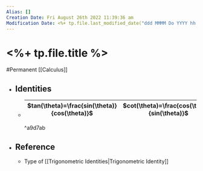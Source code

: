 ```yaml
---
Alias: []
Creation Date: Fri August 26th 2022 11:39:36 am 
Modification Date: <%+ tp.file.last_modified_date("ddd MMMM Do YYYY hh:mm:ss a") %>
---
```

# <%+ tp.file.title %>
#Permanent [[Calculus]]

- ## Identities
	- |$tan(\theta)=\frac{sin(\theta)}{cos(\theta)}$|$cot(\theta)=\frac{cos(\theta)}{sin(\theta)}$
	  ---|--- 
	  ^a9d7ab
- ## Reference
	- Type of [[Trigonometric Identities|Trigonometric Identity]]